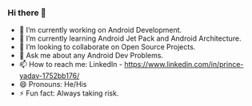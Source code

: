 ### Hi there 👋

- 🔭 I’m currently working on Android Development.
- 🌱 I’m currently learning Android Jet Pack and Android Architecture.
- 👯 I’m looking to collaborate on Open Source Projects.
- 💬 Ask me about any Android Dev Problems.
- 📫 How to reach me: LinkedIn - https://www.linkedin.com/in/prince-yadav-1752bb176/
- 😄 Pronouns: He/His
- ⚡ Fun fact: Always taking risk.
